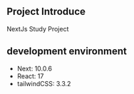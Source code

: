 ## Project Introduce
NextJs Study Project

## development environment
- Next: 10.0.6
- React: 17
- tailwindCSS: 3.3.2
